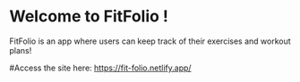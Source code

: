 # Welcome to FitFolio !

FitFolio is an app where users can keep track of their exercises and workout plans!

#Access the site here:
https://fit-folio.netlify.app/
